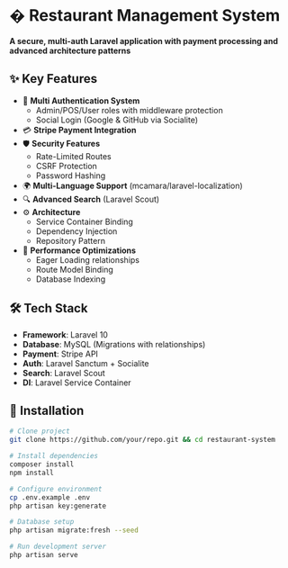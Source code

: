 # � Restaurant Management System

**A secure, multi-auth Laravel application with payment processing and advanced architecture patterns**

## ✨ Key Features
- 🔐 **Multi Authentication System**
  - Admin/POS/User roles with middleware protection
  - Social Login (Google & GitHub via Socialite)
- 💳 **Stripe Payment Integration**
- 🛡️ **Security Features**
  - Rate-Limited Routes
  - CSRF Protection
  - Password Hashing
- 🌍 **Multi-Language Support** (mcamara/laravel-localization)
- 🔍 **Advanced Search** (Laravel Scout)
- ⚙️ **Architecture**
  - Service Container Binding
  - Dependency Injection
  - Repository Pattern
- 🚀 **Performance Optimizations**
  - Eager Loading relationships
  - Route Model Binding
  - Database Indexing

## 🛠️ Tech Stack
- **Framework**: Laravel 10
- **Database**: MySQL (Migrations with relationships)
- **Payment**: Stripe API
- **Auth**: Laravel Sanctum + Socialite
- **Search**: Laravel Scout
- **DI**: Laravel Service Container

## 🚀 Installation

```bash
# Clone project
git clone https://github.com/your/repo.git && cd restaurant-system

# Install dependencies
composer install
npm install

# Configure environment
cp .env.example .env
php artisan key:generate

# Database setup
php artisan migrate:fresh --seed

# Run development server
php artisan serve
